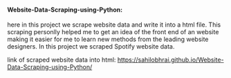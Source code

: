 #### Website-Data-Scraping-using-Python: 

here in this project we scrape website data and write it into a html file. This scraping personlly helped me to get an idea of the front end of an website making it easier for me to learn new methods from the leading website designers. In this project we scraped Spotify website data.

link of scraped website data into html: https://sahilobhrai.github.io/Website-Data-Scraping-using-Python/
